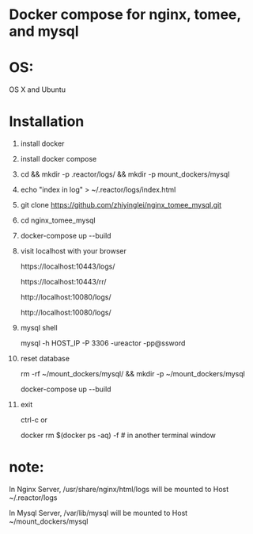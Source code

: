 # Docker compose for nginx, tomee, and mysql

# OS: 
  
  OS X and Ubuntu 

# Installation 

1. install docker

2. install docker compose

3. cd && mkdir -p .reactor/logs/ && mkdir -p mount_dockers/mysql

4. echo "index in log" > ~/.reactor/logs/index.html

5. git clone https://github.com/zhiyinglei/nginx_tomee_mysql.git

6. cd nginx_tomee_mysql

7. docker-compose up --build

8. visit localhost with your browser

   https://localhost:10443/logs/

   https://localhost:10443/rr/
   
   http://localhost:10080/logs/

   http://localhost:10080/logs/

9. mysql shell
   
   mysql -h HOST_IP -P 3306 -ureactor  -pp@ssword

10. reset database
    
    rm -rf ~/mount_dockers/mysql/ && mkdir -p ~/mount_dockers/mysql
    
    docker-compose up --build

11. exit

    ctrl-c  or 
    
    docker rm $(docker ps -aq) -f  # in another terminal window

# note: 

   In Nginx Server, /usr/share/nginx/html/logs will be mounted to Host ~/.reactor/logs
   
   In Mysql Server, /var/lib/mysql will be mounted to Host ~/mount_dockers/mysql
